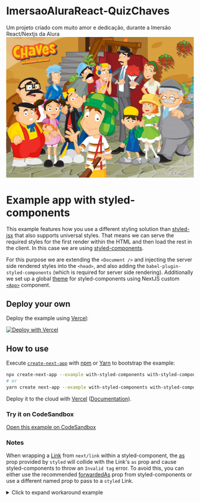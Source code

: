 # ImersaoAluraReact-QuizChaves
Um projeto criado com muito amor e dedicação, durante a Imersão React/Nextjs da Alura
![](https://github.com/michelebarreto/ImersaoAluraReact-QuizChaves/blob/master/quizchaves-app/Img/homequiz.jpg)
# Example app with styled-components

This example features how you use a different styling solution than [styled-jsx](https://github.com/zeit/styled-jsx) that also supports universal styles. That means we can serve the required styles for the first render within the HTML and then load the rest in the client. In this case we are using [styled-components](https://github.com/styled-components/styled-components).

For this purpose we are extending the `<Document />` and injecting the server side rendered styles into the `<head>`, and also adding the `babel-plugin-styled-components` (which is required for server side rendering). Additionally we set up a global [theme](https://www.styled-components.com/docs/advanced#theming) for styled-components using NextJS custom [`<App>`](https://nextjs.org/docs/advanced-features/custom-app) component.

## Deploy your own

Deploy the example using [Vercel](https://vercel.com?utm_source=github&utm_medium=readme&utm_campaign=next-example):

[![Deploy with Vercel](https://vercel.com/button)](https://vercel.com/new/git/external?repository-url=https://github.com/vercel/next.js/tree/canary/examples/with-styled-components&project-name=with-styled-components&repository-name=with-styled-components)

## How to use

Execute [`create-next-app`](https://github.com/vercel/next.js/tree/canary/packages/create-next-app) with [npm](https://docs.npmjs.com/cli/init) or [Yarn](https://yarnpkg.com/lang/en/docs/cli/create/) to bootstrap the example:

```bash
npx create-next-app --example with-styled-components with-styled-components-app
# or
yarn create next-app --example with-styled-components with-styled-components-app
```

Deploy it to the cloud with [Vercel](https://vercel.com/new?utm_source=github&utm_medium=readme&utm_campaign=next-example) ([Documentation](https://nextjs.org/docs/deployment)).

### Try it on CodeSandbox

[Open this example on CodeSandbox](https://codesandbox.io/s/github/vercel/next.js/tree/canary/examples/with-styled-components)

### Notes

When wrapping a [Link](https://nextjs.org/docs/api-reference/next/link) from `next/link` within a styled-component, the [as](https://styled-components.com/docs/api#as-polymorphic-prop) prop provided by `styled` will collide with the Link's `as` prop and cause styled-components to throw an `Invalid tag` error. To avoid this, you can either use the recommended [forwardedAs](https://styled-components.com/docs/api#forwardedas-prop) prop from styled-components or use a different named prop to pass to a `styled` Link.

<details>
<summary>Click to expand workaround example</summary>
<br />

**components/StyledLink.js**

```javascript
import Link from 'next/link'
import styled from 'styled-components'

const StyledLink = ({ as, children, className, href }) => (
  <Link href={href} as={as} passHref>
    <a className={className}>{children}</a>
  </Link>
)

export default styled(StyledLink)`
  color: #0075e0;
  text-decoration: none;
  transition: all 0.2s ease-in-out;

  &:hover {
    color: #40a9ff;
  }

  &:focus {
    color: #40a9ff;
    outline: none;
    border: 0;
  }
`
```

**pages/index.js**

```javascript
import StyledLink from '../components/StyledLink'

export default () => (
  <StyledLink href="/post/[pid]" forwardedAs="/post/abc">
    First post
  </StyledLink>
)
```

</details>
